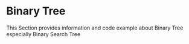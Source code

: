 # Binary Tree

This Section provides information and code example about Binary Tree especially Binary Search Tree
